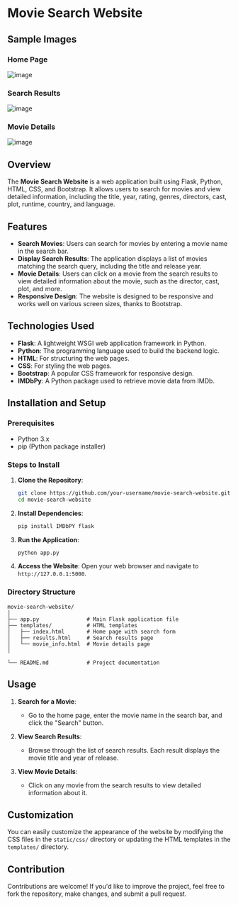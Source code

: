 
# Movie Search Website

## Sample Images

### Home Page
![image](https://github.com/user-attachments/assets/22012dfc-dbf1-4eeb-85c4-acce8008a55e)


### Search Results
![image](https://github.com/user-attachments/assets/576fa9db-99b4-4341-a0f4-976e09d4534f)


### Movie Details
![image](https://github.com/user-attachments/assets/ea995bf0-5159-48a4-9bfd-9b79aa1d9f39)


## Overview

The **Movie Search Website** is a web application built using Flask, Python, HTML, CSS, and Bootstrap. It allows users to search for movies and view detailed information, including the title, year, rating, genres, directors, cast, plot, runtime, country, and language.

## Features

- **Search Movies**: Users can search for movies by entering a movie name in the search bar.
- **Display Search Results**: The application displays a list of movies matching the search query, including the title and release year.
- **Movie Details**: Users can click on a movie from the search results to view detailed information about the movie, such as the director, cast, plot, and more.
- **Responsive Design**: The website is designed to be responsive and works well on various screen sizes, thanks to Bootstrap.

## Technologies Used

- **Flask**: A lightweight WSGI web application framework in Python.
- **Python**: The programming language used to build the backend logic.
- **HTML**: For structuring the web pages.
- **CSS**: For styling the web pages.
- **Bootstrap**: A popular CSS framework for responsive design.
- **IMDbPy**: A Python package used to retrieve movie data from IMDb.

## Installation and Setup

### Prerequisites

- Python 3.x
- pip (Python package installer)

### Steps to Install

1. **Clone the Repository**:
   ```bash
   git clone https://github.com/your-username/movie-search-website.git
   cd movie-search-website
   ```

2. **Install Dependencies**:
   ```bash
   pip install IMDbPY flask
   ```

3. **Run the Application**:
   ```bash
   python app.py
   ```

4. **Access the Website**:
   Open your web browser and navigate to `http://127.0.0.1:5000`.

### Directory Structure

```
movie-search-website/
│
├── app.py               # Main Flask application file
├── templates/           # HTML templates
│   ├── index.html       # Home page with search form
│   ├── results.html     # Search results page
│   └── movie_info.html  # Movie details page
│

└── README.md            # Project documentation
```


## Usage

1. **Search for a Movie**:
   - Go to the home page, enter the movie name in the search bar, and click the "Search" button.

2. **View Search Results**:
   - Browse through the list of search results. Each result displays the movie title and year of release.

3. **View Movie Details**:
   - Click on any movie from the search results to view detailed information about it.

## Customization

You can easily customize the appearance of the website by modifying the CSS files in the `static/css/` directory or updating the HTML templates in the `templates/` directory.

## Contribution

Contributions are welcome! If you'd like to improve the project, feel free to fork the repository, make changes, and submit a pull request.

